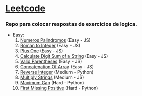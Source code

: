 # <a href='https://leetcode.com/problemset/all/'>Leetcode</a>
### Repo para colocar respostas de exercicios de logica.

- Easy:
    1. <a href='https://leetcode.com/problems/palindrome-number/'>Numeros Palindromos</a> (Easy - JS)
    2. <a href='https://leetcode.com/problems/roman-to-integer/'>Roman to Integer</a> (Easy - JS)
    3. <a href='https://leetcode.com/problems/plus-one/'>Plus One</a> (Easy - JS)
    4. <a href='https://leetcode.com/problems/calculate-digit-sum-of-a-string/'>Calculate Digit Sum of a String</a> (Easy - JS)
    5. <a href='https://leetcode.com/problems/valid-parentheses/'>Valid Parentheses</a> (Easy - JS)
    6. <a href='https://leetcode.com/problems/concatenation-of-array/'>Concatenation Of Array</a> (Easy - JS)
    7. <a href='https://leetcode.com/problems/reverse-integer/'>Reverse Integer</a> (Medium - Python)
    8. <a href='https://leetcode.com/problems/multiply-strings/'>Multiply Strings</a> (Medium - JS)
    9. <a href='https://leetcode.com/problems/maximum-gap/'>Maximum Gap</a> (Hard - Python)
    10. <a href='https://leetcode.com/problems/first-missing-positive'>First Missing Positive</a> (Hard - Python)